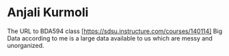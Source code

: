 # Anjali Kurmoli
The URL to BDA594 class [https://sdsu.instructure.com/courses/140114]
Big Data according to me is a large data available to us which are messy and unorganized.
